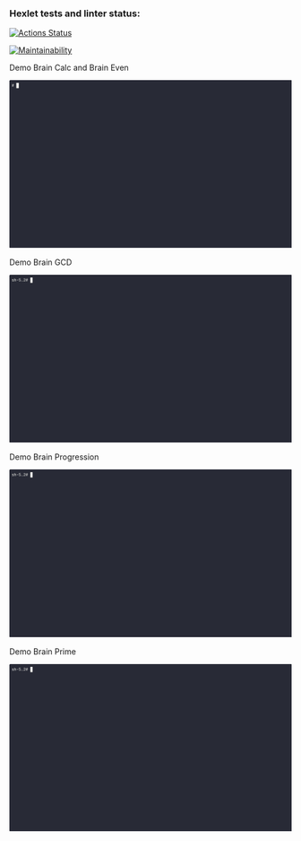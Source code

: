 ### Hexlet tests and linter status:
[![Actions Status](https://github.com/alfacom/python-project-lvl1/actions/workflows/hexlet-check.yml/badge.svg)](https://github.com/alfacom/python-project-lvl1/actions)

[![Maintainability](https://api.codeclimate.com/v1/badges/d6db9ceb52afb5dd82c0/maintainability)](https://codeclimate.com/github/alfacom/python-project-lvl1/maintainability)

Demo Brain Calc and Brain Even

![asciicinema](gif/calc_even.gif)

Demo Brain GCD

![asciicinema](gif/gcd.gif)

Demo Brain Progression

![asciicinema](gif/progr.gif)

Demo Brain Prime

![asciicinema](gif/prime.gif)
